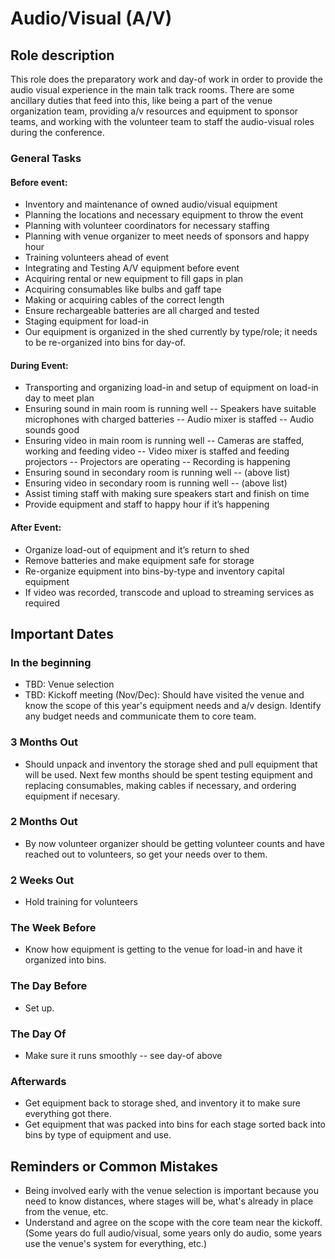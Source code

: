 # Audio/Visual (A/V)

## Role description

This role does the preparatory work and day-of work in order to provide the audio visual experience in the main talk track rooms. There are some ancillary duties that feed into this, like being a part of the venue organization team, providing a/v resources and equipment to sponsor teams, and working with the volunteer team to staff the audio-visual roles during the conference. 

### General Tasks

#### Before event: 
- Inventory and maintenance of owned audio/visual equipment
- Planning the locations and necessary equipment to throw the event
- Planning with volunteer coordinators for necessary staffing 
- Planning with venue organizer to meet needs of sponsors and happy hour 
- Training volunteers ahead of event 
- Integrating and Testing A/V equipment before event 
- Acquiring rental or new equipment to fill gaps in plan 
- Acquiring consumables like bulbs and gaff tape 
- Making or acquiring cables of the correct length 
- Ensure rechargeable batteries are all charged and tested 
- Staging equipment for load-in
- Our equipment is organized in the shed currently by type/role; it needs to be re-organized into bins for day-of.  

#### During Event: 
- Transporting and organizing load-in and setup of equipment on load-in day to meet plan 
- Ensuring sound in main room is running well 
-- Speakers have suitable microphones with charged batteries 
-- Audio mixer is staffed 
-- Audio sounds good
- Ensuring video in main room is running well 
-- Cameras are staffed, working and feeding video
-- Video mixer is staffed and feeding projectors 
-- Projectors are operating 
-- Recording is happening 
- Ensuring sound in secondary room is running well 
-- (above list) 
- Ensuring video in secondary room is running well 
-- (above list) 
- Assist timing staff with making sure speakers start and finish on time 
- Provide equipment and staff to happy hour if it’s happening

#### After Event: 
- Organize load-out of equipment and it’s return to shed
- Remove batteries and make equipment safe for storage 
- Re-organize equipment into bins-by-type and inventory capital equipment
- If video was recorded, transcode and upload to streaming services as required 

## Important Dates

### In the beginning

* TBD: Venue selection
* TBD: Kickoff meeting (Nov/Dec): Should have visited the venue and know the scope of this year's equipment needs and a/v design. Identify any budget needs and communicate them to core team. 

### 3 Months Out

- Should unpack and inventory the storage shed and pull equipment that will be used. Next few months should be spent testing equipment and replacing consumables, making cables if necessary, and ordering equipment if necesary. 

### 2 Months Out

- By now volunteer organizer should be getting volunteer counts and have reached out to volunteers, so get your needs over to them. 

### 2 Weeks Out

- Hold training for volunteers

### The Week Before

- Know how equipment is getting to the venue for load-in and have it organized into bins.

### The Day Before

* Set up.

### The Day Of

* Make sure it runs smoothly -- see day-of above

### Afterwards

* Get equipment back to storage shed, and inventory it to make sure everything got there. 
* Get equipment that was packed into bins for each stage sorted back into bins by type of equipment and use. 

## Reminders or Common Mistakes

* Being involved early with the venue selection is important because you need to know distances, where stages will be, what's already in place from the venue, etc. 
* Understand and agree on the scope with the core team near the kickoff. (Some years do full audio/visual, some years only do audio, some years use the venue's system for everything, etc.) 

